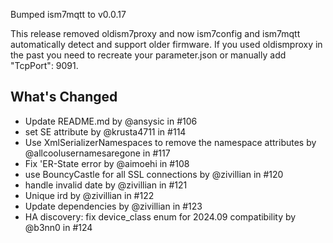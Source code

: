 Bumped ism7mqtt to v0.0.17

This release removed oldism7proxy and now ism7config and ism7mqtt automatically detect and support older firmware. If you used oldismproxy in the past you need to recreate your parameter.json or manually add "TcpPort": 9091.

## What's Changed
- Update README.md by @ansysic in #106
- set SE attribute by @krusta4711 in #114
- Use XmlSerializerNamespaces to remove the namespace attributes by @allcoolusernamesaregone in #117
- Fix 'ER-State error by @aimoehi in #108
- use BouncyCastle for all SSL connections by @zivillian in #120
- handle invalid date by @zivillian in #121
- Unique ird by @zivillian in #122
- Update dependencies by @zivillian in #123
- HA discovery: fix device_class enum for 2024.09 compatibility by @b3nn0 in #124

